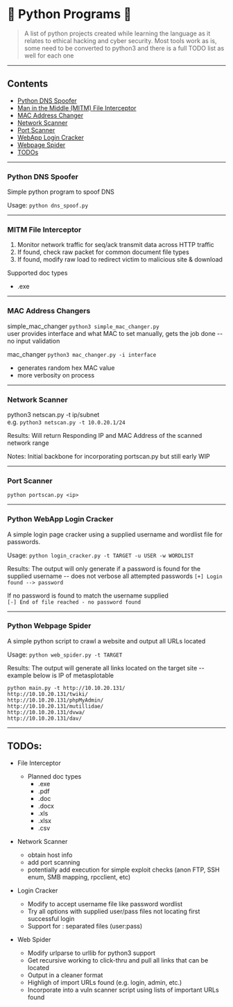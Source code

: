 # :snake: Python Programs :snake:
 > A list of python projects created while learning the language as it relates to ethical hacking and cyber security. Most tools work as is, some need to be converted to python3 and there is a full TODO list as well for each one
---
## Contents
- [Python DNS Spoofer](#dns-spoofer)
- [Man in the Middle (MITM) File Interceptor](#interceptor)
- [MAC Address Changer](#mac-changer)
- [Network Scanner](#net-scanner)
- [Port Scanner](#port-scanner)
- [WebApp Login Cracker](#login-cracker)
- [Webpage Spider](#web-spider)
- [TODOs](#todo)

---
<a name="dns-spoofer"></a>
### Python DNS Spoofer

Simple python program to spoof DNS

Usage:
`python dns_spoof.py`

---
<a name="interceptor"></a>
### MITM File Interceptor

1. Monitor network traffic for seq/ack transmit data across HTTP traffic
2. If found, check raw packet for common document file types
3. If found, modify raw load to redirect victim to malicious site & download
  
Supported doc types
* .exe  
---
<a name="mac-changer"></a>
### MAC Address Changers

simple_mac_changer 
`python3 simple_mac_changer.py`  
user provides interface and what MAC to set manually, gets the job done -- no input validation  

mac_changer
`python3 mac_changer.py -i interface`
* generates random hex MAC value
* more verbosity on process

---
<a name="net-scanner"></a>
### Network Scanner

python3 netscan.py -t ip/subnet  
e.g. `python3 netscan.py -t 10.0.20.1/24`

Results:
Will return Responding IP and MAC Address of the scanned network range

Notes: 
Initial backbone for incorporating portscan.py but still early WIP

---
<a name="port-scanner"></a>
### Port Scanner

`python portscan.py <ip>`

---
<a name="login-cracker"></a>
### Python WebApp Login Cracker

A simple login page cracker using a supplied username and wordlist file for passwords.  

Usage:
`python login_cracker.py -t TARGET -u USER -w WORDLIST`

Results:
The output will only generate if a password is found for the supplied username -- does not verbose all attempted passwords
`[+] Login found --> password`  
  
If no password is found to match the username supplied  
`[-] End of file reached - no password found`  

---
<a name="web-spider"></a>
### Python Webpage Spider

A simple python script to crawl a website and output all URLs located

Usage:
`python web_spider.py -t TARGET`

Results:
The output will generate all links located on the target site -- example below is IP of metasplotable  
```
python main.py -t http://10.10.20.131/
http://10.10.20.131/twiki/
http://10.10.20.131/phpMyAdmin/
http://10.10.20.131/mutillidae/
http://10.10.20.131/dvwa/
http://10.10.20.131/dav/
```
---
<a name="todo"></a> 
## TODOs:

- File Interceptor
    - Planned doc types
        * .exe
        * .pdf
        * .doc
        * .docx
        * .xls
        * .xlsx
        * .csv

- Network Scanner
    - obtain host info
    - add port scanning
    - potentially add execution for simple exploit checks (anon FTP, SSH enum, SMB mapping, rpcclient, etc)

- Login Cracker
    - Modify to accept username file like password wordlist
    - Try all options with supplied user/pass files not locating first successful login
    - Support for : separated files (user:pass)

- Web Spider
    - Modify urlparse to urllib for python3 support
    - Get recursive working to click-thru and pull all links that can be located
    - Output in a cleaner format
    - Highligh of import URLs found (e.g. login, admin, etc.)
    - Incorporate into a vuln scanner script using lists of important URLs found

